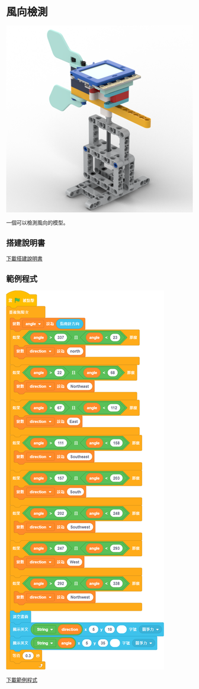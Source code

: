 # 風向檢測

![](./images/wind_direction.png)

一個可以檢測風向的模型。

## 搭建說明書

[下載搭建說明書](https://github.com/kittenbothk/kittenbothk/raw/345ada4b3e77923d165c0592a65a5ad5345995c9/Kits/future_weather/instructions/wind_direction_.pdf)

## 範例程式

![](./images/winddirection_code.png)

[下載範例程式](https://github.com/kittenbothk/kittenbothk/raw/345ada4b3e77923d165c0592a65a5ad5345995c9/Kits/future_weather/sb3/5_winddirection.sb3)
